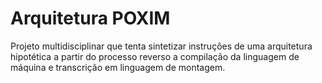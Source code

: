 # Arquitetura POXIM

Projeto multidisciplinar que tenta sintetizar instruções de uma arquitetura hipotética a partir do processo reverso a compilação da linguagem de máquina e transcrição em linguagem de montagem.
